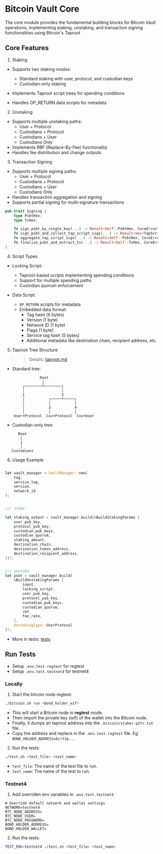 # Bitcoin Vault Core

The core module provides the fundamental building blocks for Bitcoin Vault operations, implementing staking, unstaking, and transaction signing functionalities using Bitcoin's Taproot

## Core Features

1. Staking

- Supports two staking modes:

  - Standard staking with user, protocol, and custodian keys
  - Custodian-only staking

- Implements Taproot script trees for spending conditions
- Handles OP_RETURN data scripts for metadata

2. Unstaking

- Supports multiple unstaking paths:
  - User + Protocol
  - Custodians + Protocol
  - Custodians + User
  - Custodians Only
- Implements RBF (Replace-By-Fee) functionality
- Handles fee distribution and change outputs

3. Transaction Signing

- Supports multiple signing paths:
  - User + Protocol
  - Custodians + Protocol
  - Custodians + User
  - Custodians Only
- Handles transaction aggregation and signing
- Supports partial signing for multi-signature transactions

```rust
pub trait Signing {
    type PsbtHex;
    type TxHex;

    fn sign_psbt_by_single_key(...) -> Result<Self::PsbtHex, CoreError>;
    fn sign_psbt_and_collect_tap_script_sigs(...) -> Result<Vec<TapScriptSig>, CoreError>;
    fn aggregate_tap_script_sigs(...) -> Result<Self::PsbtHex, CoreError>;
    fn finalize_psbt_and_extract_tx(...) -> Result<Self::TxHex, CoreError>;
}
```

4. Script Types

- Locking Script:

  - Taproot-based scripts implementing spending conditions
  - Support for multiple spending paths
  - Custodian quorum enforcement

- Data Script:

  - `OP_RETURN` scripts for metadata
  - Embedded data format:
    - Tag hash (6 bytes)
    - Version (1 byte)
    - Network ID (1 byte)
    - Flags (1 byte)
    - Service tag hash (5 bytes)
    - Additional metadata like destination chain, recipient address, etc.

5. Taproot Tree Structure

> > Details: [taproot.md](../docs/taproot.md)

- Standard tree:

```text
                Root
                 │
        ┌────────┴────────┐
        │                 │
        1                 2
        │           ┌─────┴─────┐
        │           │           │
        │           3           4
        │           │           │
    User+Protocol  Cov+Protocol  Cov+User
```

- Custodian-only tree:

```text
      Root
       │
       1
       │
   Custodians
```

6. Usage Example

```rust

let vault_manager = VaultManager::new(
    tag,
    service_tag,
    version,
    network_id
);


/// Stake

let staking_output = vault_manager.build(&BuildStakingParams {
    user_pub_key,
    protocol_pub_key,
    custodian_pub_keys,
    custodian_quorum,
    staking_amount,
    destination_chain,
    destination_token_address,
    destination_recipient_address,
})?;


/// Unstake
let psbt = vault_manager.build(
    &BuildUnstakingParams {
        input,
        locking_script,
        user_pub_key,
        protocol_pub_key,
        custodian_pub_keys,
        custodian_quorum,
        rbf,
        fee_rate,
    },
    UnstakingType::UserProtocol
)?;

```

- More in tests: [tests](./tests/)

## Run Tests

- Setup `.env.test.regtest` for regtest
- Setup `.env.test.testnet4` for testnet4

### Locally

1. Start the bitcoin node regtest:

```sh
./bitcoin.sh run <bond_holder_wif>
```

- This will start a Bitcoin node in **regtest** mode.
- Then import the private key (wif) of the wallet into the Bitcoin node.
- Finally, it dumps an taproot address into the `.bitcoin/staker-p2tr.txt` file.
- Copy the address and replace in the `.env.test.regtest` file. Eg `BOND_HOLDER_ADDRESS=bcrt1p...`

2. Run the tests:

```sh
./test.sh <test_file> <test_name>
```

- `test_file`: The name of the test file to run.
- `test_name`: The name of the test to run.

### Testnet4

1. Add overriden env variables in `.env.test.testnet4`

```
# Override default network and wallet settings
NETWORK=testnet4
BTC_NODE_ADDRESS=
BTC_NODE_USER=
BTC_NODE_PASSWORD=
BOND_HOLDER_ADDRESS=
BOND_HOLDER_WALLET=
```

2. Run the tests:

```sh
TEST_ENV=testnet4 ./test.sh <test_file> <test_name>
```

